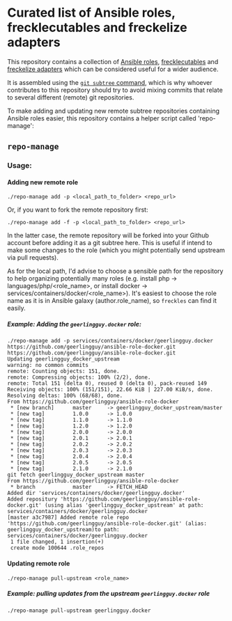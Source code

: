 # Curated list of Ansible roles, frecklecutables and freckelize adapters

This repository contains a collection of [Ansible roles](http://ansible-docs.readthedocs.io/zh/stable-2.0/rst/playbooks_roles.html), [frecklecutables](https://docs.freckles.io/en/latest/frecklecute_command.html#frecklecutables) and [freckelize adapters](https://docs.freckles.io/en/latest/freckelize_command.html#adapters-profiles) which can be considered useful for a wider audience.

It is assembled using the [`git subtree` command](https://www.atlassian.com/blog/git/alternatives-to-git-submodule-git-subtree), which is why whoever contributes to this repository should try to avoid mixing commits that relate to several different (remote) git repositories.

To make adding and updating new remote subtree repositories containing Ansible roles easier, this repository contains a helper script called 'repo-manage':

## `repo-manage`

### Usage:

#### Adding new remote role

```
./repo-manage add -p <local_path_to_folder> <repo_url>
```

Or, if you want to fork the remote repository first:

```
./repo-manage add -f -p <local_path_to_folder> <repo_url>
```

In the latter case, the remote repository will be forked into your Github account before adding it as a git subtree here. This is useful if intend to make some changes to the role (which you might potentially send upstream via pull requests).

As for the local path, I'd advise to choose a sensible path for the repository to help organizing potentially many roles (e.g. install php -> languages/php/<role_name>, or install docker -> services/containers/docker/<role_name>). It's easiest to choose the role name as it is in Ansible galaxy (author.role_name), so `freckles` can find it easily.

##### Example: Adding the `geerlingguy.docker` role:

```
./repo-manage add -p services/containers/docker/geerlingguy.docker https://github.com/geerlingguy/ansible-role-docker.git                                      
https://github.com/geerlingguy/ansible-role-docker.git
Updating geerlingguy_docker_upstream
warning: no common commits
remote: Counting objects: 151, done.
remote: Compressing objects: 100% (2/2), done.
remote: Total 151 (delta 0), reused 0 (delta 0), pack-reused 149
Receiving objects: 100% (151/151), 22.66 KiB | 227.00 KiB/s, done.
Resolving deltas: 100% (68/68), done.
From https://github.com/geerlingguy/ansible-role-docker
 * [new branch]      master     -> geerlingguy_docker_upstream/master
 * [new tag]         1.0.0      -> 1.0.0
 * [new tag]         1.1.0      -> 1.1.0
 * [new tag]         1.2.0      -> 1.2.0
 * [new tag]         2.0.0      -> 2.0.0
 * [new tag]         2.0.1      -> 2.0.1
 * [new tag]         2.0.2      -> 2.0.2
 * [new tag]         2.0.3      -> 2.0.3
 * [new tag]         2.0.4      -> 2.0.4
 * [new tag]         2.0.5      -> 2.0.5
 * [new tag]         2.1.0      -> 2.1.0
git fetch geerlingguy_docker_upstream master
From https://github.com/geerlingguy/ansible-role-docker
 * branch            master     -> FETCH_HEAD
Added dir 'services/containers/docker/geerlingguy.docker'
Added repositury 'https://github.com/geerlingguy/ansible-role-docker.git' (using alias 'geerlingguy_docker_upstream' at path: services/containers/docker/geerlingguy.docker
[master a3c7987] Added remote role repo 'https://github.com/geerlingguy/ansible-role-docker.git' (alias: geerlingguy_docker_upstream)to path: services/containers/docker/geerlingguy.docker
 1 file changed, 1 insertion(+)
 create mode 100644 .role_repos
```



#### Updating remote role

```
./repo-manage pull-upstream <role_name>
```

##### Example: pulling updates from the upstream `geerlingguy.docker` role

```
./repo-manage pull-upstream geerlingguy.docker
```
